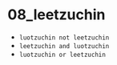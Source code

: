 # 08_leetzuchin

* `luotzuchin not leetzuchin`
* `leetzuchin and luotzuchin`
* `luotzuchin or leetzuchin`

